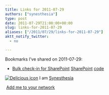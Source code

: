 ```yaml
---
title: Links for 2011-07-29
authors: ["synesthesia"]
type: post
date: 2011-07-29T21:00:00+00:00
slug: links-for-2011-07-29 
aliases: ["/2011/07/29/links-for-2011-07-29"]
aktt_notify_twitter:
  - no

---
```

Bookmarks I&#8217;ve shared on 2011-07-29:

  * [Bulk check-in for SharePoint][1] 
    [SharePoint][2] [code][3] </li> </ul> 
    
    <p class="deliciouslink">
      <a href="https://del.icio.us/synesthesia" title="See all my bookmarks on del.icio.us"><img src="https://www.synesthesia.co.uk/images/deliciousicon.jpg" alt="Delicious icon" /></a>&nbsp;I am <a href="https://del.icio.us/synesthesia" title="See all my bookmarks on del.icio.us">Synesthesia</a>
    </p>
    
    <p class="deliciouslink">
      <a href="https://del.icio.us/network?add=synesthesia" title="Add me to your del.icio.us network"><img src="https://www.synesthesia.co.uk/images/add.gif" alt="" /></a>&nbsp;<a href="https://del.icio.us/network?add=synesthesia" title="Add me to your del.icio.us network">Add me to your network</a>
    </p>

 [1]: https://blogs.msdn.com/b/nickkramer/archive/2009/11/14/bulk-check-in-for-sharepoint.aspx
 [2]: https://www.delicious.com/synesthesia/SharePoint
 [3]: https://www.delicious.com/synesthesia/code